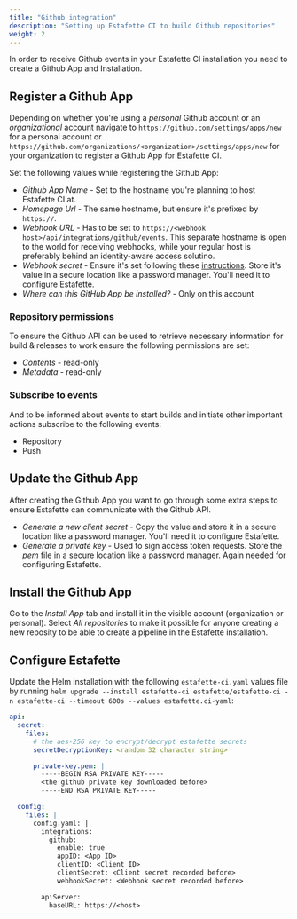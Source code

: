```yaml
---
title: "Github integration"
description: "Setting up Estafette CI to build Github repositories"
weight: 2
---
```


In order to receive Github events in your Estafette CI installation you need to create a Github App and Installation.

## Register a Github App

Depending on whether you're using a _personal_ Github account or an _organizational_ account navigate to `https://github.com/settings/apps/new` for a personal account or `https://github.com/organizations/<organization>/settings/apps/new` for your organization to register a Github App for Estafette CI.

Set the following values while registering the Github App:

* _Github App Name_ - Set to the hostname you're planning to host Estafette CI at. 
* _Homepage Url_ - The same hostname, but ensure it's prefixed by `https://`. 
* _Webhook URL_ - Has to be set to `https://<webhook host>/api/integrations/github/events`. This separate hostname is open to the world for receiving webhooks, while your regular host is preferably behind an identity-aware access solutino.
* _Webhook secret_ - Ensure it's set following these [instructions](https://docs.github.com/en/developers/webhooks-and-events/webhooks/securing-your-webhooks). Store it's value in a secure location like a password manager. You'll need it to configure Estafette.
* _Where can this GitHub App be installed?_ - Only on this account

### Repository permissions

To ensure the Github API can be used to retrieve necessary information for build & releases to work ensure the following permissions are set:

* _Contents_ - read-only
* _Metadata_ - read-only

### Subscribe to events

And to be informed about events to start builds and initiate other important actions subscribe to the following events:

* Repository
* Push

## Update the Github App

After creating the Github App you want to go through some extra steps to ensure Estafette can communicate with the Github API.

- _Generate a new client secret_ - Copy the value and store it in a secure location like a password manager. You'll need it to configure Estafette.
- _Generate a private key_ - Used to sign access token requests. Store the _pem_ file in a secure location like a password manager. Again needed for configuring Estafette.

## Install the Github App

Go to the _Install App_ tab and install it in the visible account (organization or personal). Select _All repositories_ to make it possible for anyone creating a new reposity to be able to create a pipeline in the Estafette installation.

## Configure Estafette

Update the Helm installation with the following `estafette-ci.yaml` values file by running `helm upgrade --install estafette-ci estafette/estafette-ci -n estafette-ci --timeout 600s --values estafette.ci-yaml`:

```yaml
api:
  secret:
    files:
      # the aes-256 key to encrypt/decrypt estafette secrets
      secretDecryptionKey: <random 32 character string>

      private-key.pem: |
        -----BEGIN RSA PRIVATE KEY-----
        <the github private key downloaded before>
        -----END RSA PRIVATE KEY-----

  config:
    files: |
      config.yaml: |
        integrations:
          github:
            enable: true
            appID: <App ID>
            clientID: <Client ID>
            clientSecret: <Client secret recorded before>
            webhookSecret: <Webhook secret recorded before>

        apiServer:
          baseURL: https://<host>
```
